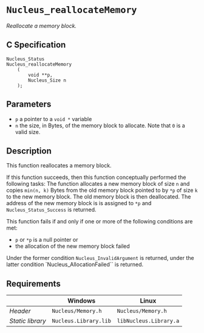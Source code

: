 # `Nucleus_reallocateMemory`
*Reallocate a memory block.*


## C Specification
```
Nucleus_Status
Nucleus_reallocateMemory
    (
        void **p,
        Nucleus_Size n
    );
```

## Parameters
- `p` a pointer to a `void *` variable
- `n` the size, in Bytes, of the memory block to allocate. Note that `0` is a valid size.

## Description
This function reallocates a memory block.

If this function succeeds, then this function conceptually performed the following tasks:
The function allocates a new memory block of size `n` and copies `min(n, k)` Bytes from the old
memory block pointed to by `*p` of size `k` to the new memory block. The old memory block is then deallocated.
The address of the new memory block is is assigned to `*p` and `Nucleus_Status_Success` is returned.

This function fails if and only if one or more of the following conditions are met:
- `p` or `*p` is a null pointer or
- the allocation of the new memory block failed

Under the former condition `Nucleus_InvalidArgument` is returned,
under the latter condition `Nucleus_AllocationFailed`` is returned.

## Requirements

|                      | Windows                  | Linux                     |
|----------------------|--------------------------|---------------------------|
| *Header*             | `Nucleus/Memory.h`       | `Nucleus/Memory.h`        |
| *Static library*     | `Nucleus.Library.lib`    | `libNucleus.Library.a`    |
